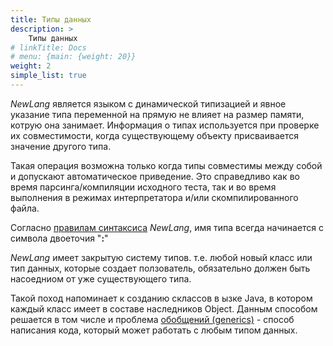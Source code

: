 ```yaml
---
title: Типы данных
description: > 
    Типы данных
# linkTitle: Docs
# menu: {main: {weight: 20}}
weight: 2
simple_list: true
---
```


*NewLang* является языком с динамической типизацией и явное указание типа переменной на прямую не влияет на размер памяти, котрую она занимает.
Информация о типах используется при проверке их совместимости, когда существующему объекту присваивается значение другого типа. 

Такая операция возможна только когда типы совместимы между собой и допускают автоматическое приведение. 
Это справедливо как во время парсинга/компиляции исходного теста, так и во время выполнения в режимах интерпретатора и/или скомпилированного файла.

Согласно [правилам синтаксиса](/ru/docs/syntax/naming/) *NewLang*, имя типа всегда начинается с символа двоеточия "**:**"

*NewLang* имеет закрытую систему типов. т.е. любой новый класс или тип данных, которые создает ползователь,
обязательно должен быть насоедниом от уже существующего типа. 

Такой поход напоминает к созданию склассов в ызке Java, в котором каждый класс имеет в составе наследников Object.
Данным способом решается в том числе и проблема [обобщений (generics)](/ru/docs/types/generics/) - способ написания кода, 
который может работать с любым типом данных. 


